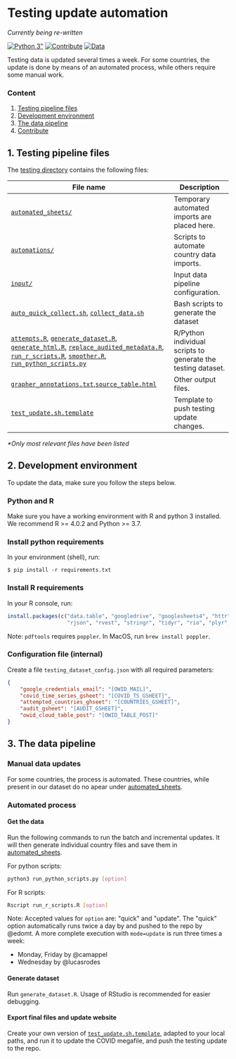 # Testing update automation
_Currently being re-written_

[![Python 3"](https://img.shields.io/badge/python-3.7|3.8|3.9-blue.svg?&logo=python&logoColor=yellow)](https://www.python.org/downloads/release/python-3)
[![Contribute](https://img.shields.io/badge/-contribute-0055ff)](CONTRIBUTE.md)
[![Data](https://img.shields.io/badge/public-data-purple)](../../../public/data/)


Testing data is updated several times a week. For some countries, the update is done by means of an automated process,
while others require some manual work. 

### Content
1. [Testing pipeline files](#1-testing-pipeline-files)
2. [Development environment](#2-development-environment)
3. [The data pipeline](#3-the-data-pipeline)
4. [Contribute](CONTRIBUTE.md)
## 1. Testing pipeline files

The [testing directory](../../scripts/testing) contains the following files:


| File name      | Description |
| ----------- | ----------- |
| [`automated_sheets/`](../../scripts/testing/automated_sheets)      | Temporary automated imports are placed here.       |
| [`automations/`](../../scripts/testing/automations)      | Scripts to automate country data imports.       |
| [`input/`](../../scripts/testing/input)      | Input data pipeline configuration.       |
| [`auto_quick_collect.sh`](../../scripts/testing/auto_quick_collect.sh), [`collect_data.sh`](../../scripts/testing/collect_data.sh)      |  Bash scripts to generate the dataset    |
| [`attempts.R`](../../scripts/testing/attempts.R),  [`generate_dataset.R`](../../scripts/testing/generate_dataset.R), [`generate_html.R`](../../scripts/testing/generate_html.R), [`replace_audited_metadata.R`](../../scripts/testing/replace_audited_metadata.R), [`run_r_scripts.R`](../../scripts/testing/run_r_scripts.R), [`smoother.R`](../../scripts/testing/smoother.R), [`run_python_scripts.py`](../../scripts/testing/run_python_scripts.py)      | R/Python individual scripts to generate the testing dataset.       |
| [`grapher_annotations.txt`](../../scripts/testing/grapher_annotations.txt),[`source_table.html`](../../scripts/testing/source_table.html )       | Other output files.       |
| [`test_update.sh.template`](../../scripts/testing/test_update.sh.template)      | Template to push testing update changes.       |

_*Only most relevant files have been listed_ 


## 2. Development environment
To update the data, make sure you follow the steps below.

### Python and R
Make sure you have a working environment with R and python 3 installed. We recommend R >= 4.0.2 and Python >= 3.7.

### Install python requirements
In your environment (shell), run:

```
$ pip install -r requirements.txt
```

### Install R requirements
In your R console, run:

```r
install.packages(c("data.table", "googledrive", "googlesheets4", "httr", "imputeTS", "lubridate", "pdftools", "retry", 
                   "rjson", "rvest", "stringr", "tidyr", "rio", "plyr", "bit64"))
```

Note: `pdftools` requires `poppler`. In MacOS, run `brew install poppler`.

### Configuration file (internal)

Create a file `testing_dataset_config.json` with all required parameters:

```json
{
    "google_credentials_email": "[OWID_MAIL]",
    "covid_time_series_gsheet": "[COVID_TS_GSHEET]",
    "attempted_countries_ghseet": "[COUNTRIES_GSHEET]",
    "audit_gsheet": "[AUDIT_GSHEET]",
    "owid_cloud_table_post": "[OWID_TABLE_POST]"
}
```

## 3. The data pipeline

### Manual data updates
For some countries, the process is automated. These countries, while present in our dataset do no apear under
[automated_sheets](../../scripts/testing/automated_sheets).

### Automated process

#### Get the data
Run the following commands to run the batch and incremental updates. It will then generate individual country files and
save them in [automated_sheets](../../scripts/testing/automated_sheets).

For python scripts:
```bash
python3 run_python_scripts.py [option]
```

For R scripts:
```bash
Rscript run_r_scripts.R [option]
```

Note: Accepted values for `option` are: "quick" and "update". The "quick" option automatically runs twice a day by
and pushed to the repo by @edomt. A more complete execution with `mode=update` is run three times a week:
- Monday, Friday by @camappel
- Wednesday by @lucasrodes


#### Generate dataset

Run `generate_dataset.R`. Usage of RStudio is recommended for easier debugging.

#### Export final files and update website

Create your own version of [`test_update.sh.template`](../../scripts/testing/test_update.sh.template), adapted to your local paths, and run it to update the COVID megafile, and push the testing update to the repo.
